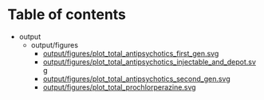 # Table of contents

* output
  * output/figures
    * [output/figures/plot_total_antipsychotics_first_gen.svg](output/figures/plot_total_antipsychotics_first_gen.svg)
    * [output/figures/plot_total_antipsychotics_injectable_and_depot.svg](output/figures/plot_total_antipsychotics_injectable_and_depot.svg)
    * [output/figures/plot_total_antipsychotics_second_gen.svg](output/figures/plot_total_antipsychotics_second_gen.svg)
    * [output/figures/plot_total_prochlorperazine.svg](output/figures/plot_total_prochlorperazine.svg)